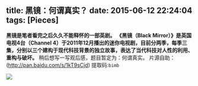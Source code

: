 title: 黑镜：何谓真实？
date: 2015-06-12 22:24:04
tags: [Pieces]
---

**黑镜是笔者看完之后久久不能释怀的一部英剧。**
**《黑镜（Black Mirror）》是英国电视4台（Channel 4）于2011年12月播出的迷你电视剧，目前分两季，每季三集，分别以三个建构于现代科技背景的独立故事，表达了当代科技对人性的利用、重构与破坏。**
稍后想写一写观后感，题目暂定为：何谓真实。
片源自助：(http://pan.baidu.com/s/1kT9sCjd) 提取码:`bimb`

![](/img/黑镜：何谓真实？/1.jpg)
